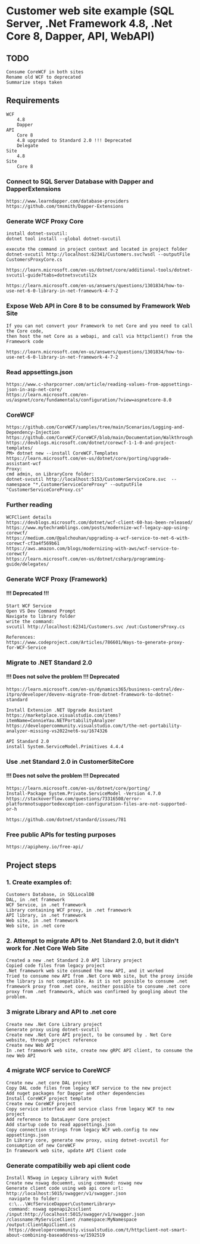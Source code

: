 # Customer web site example (SQL Server, .Net Framework 4.8, .Net Core 8, Dapper, API, WebAPI)

## TODO
	Consume CoreWCF in both sites
	Rename old WCF to deprecated
	Summarize steps taken

## Requirements
	WCF
		4.8
		Dapper
	API
		Core 8
		4.8 upgraded to Standard 2.0 !!! Deprecated
		Delegate
	Site
		4.8
	Site
		Core 8

### Connect to SQL Server Database with Dapper and DapperExtensions
	https://www.learndapper.com/database-providers
	https://github.com/tmsmith/Dapper-Extensions

### Generate WCF Proxy Core
	install dotnet-svcutil:
	dotnet tool install --global dotnet-svcutil

	execute the command in project context and located in project folder
	dotnet-svcutil http://localhost:62341/Customers.svc?wsdl --outputFile CustomersProxyCore.cs	

	https://learn.microsoft.com/en-us/dotnet/core/additional-tools/dotnet-svcutil-guide?tabs=dotnetsvcutil2x

	https://learn.microsoft.com/en-us/answers/questions/1301834/how-to-use-net-6-0-library-in-net-framework-4-7-2

### Expose Web API in Core 8 to be consumed by Framework Web Site
	If you can not convert your Framework to net Core and you need to call the Core code, 
	then host the net Core as a webapi, and call via httpclient() from the Framework code
	
	https://learn.microsoft.com/en-us/answers/questions/1301834/how-to-use-net-6-0-library-in-net-framework-4-7-2

### Read appsettings.json
	https://www.c-sharpcorner.com/article/reading-values-from-appsettings-json-in-asp-net-core/
	https://learn.microsoft.com/en-us/aspnet/core/fundamentals/configuration/?view=aspnetcore-8.0	

### CoreWCF
	https://github.com/CoreWCF/samples/tree/main/Scenarios/Logging-and-Dependency-Injection
	https://github.com/CoreWCF/CoreWCF/blob/main/Documentation/Walkthrough.md
	https://devblogs.microsoft.com/dotnet/corewcf-1-1-0-and-project-templates/
	PM> dotnet new --install CoreWCF.Templates
	https://learn.microsoft.com/en-us/dotnet/core/porting/upgrade-assistant-wcf
	Proxy:
	cmd admin, on LibraryCore folder:
	dotnet-svcutil http://localhost:5153/CustomerServiceCore.svc  --namespace "*,CustomerServiceCoreProxy" --outputFile "CustomerServiceCoreProxy.cs"

### Further reading
	WCFClient details
	https://devblogs.microsoft.com/dotnet/wcf-client-60-has-been-released/
	https://www.mytechramblings.com/posts/modernize-wcf-legacy-app-using-corewcf/
	https://medium.com/@palchouhan/upgrading-a-wcf-service-to-net-6-with-corewcf-cf3a4f569b61
	https://aws.amazon.com/blogs/modernizing-with-aws/wcf-service-to-corewcf/
	https://learn.microsoft.com/en-us/dotnet/csharp/programming-guide/delegates/

### Generate WCF Proxy (Framework)
#### !!! Deprecated !!!
	Start WCF Service
	Open VS Dev Command Prompt
	Navigate to library folder
	write the command:
	svcutil http://localhost:62341/Customers.svc /out:CustomersProxy.cs

	References:
	https://www.codeproject.com/Articles/786601/Ways-to-generate-proxy-for-WCF-Service

### Migrate to .NET Standard 2.0
#### !!! Does not solve the problem !!! Deprecated
	https://learn.microsoft.com/en-us/dynamics365/business-central/dev-itpro/developer/devenv-migrate-from-dotnet-framework-to-dotnet-standard

	Install Extension .NET Upgrade Assistant
	https://marketplace.visualstudio.com/items?itemName=ConnieYau.NETPortabilityAnalyzer
	https://developercommunity.visualstudio.com/t/the-net-portability-analyzer-missing-vs2022net6-su/1674326

	API Standard 2.0
	install System.ServiceModel.Primitives 4.4.4

### Use .net Standard 2.0 in CustomerSiteCore
#### !!! Does not solve the problem !!! Deprecated
	https://learn.microsoft.com/en-us/dotnet/core/porting/
	Install-Package System.Private.ServiceModel -Version 4.7.0
	https://stackoverflow.com/questions/73316508/error-platformnotsupportedexception-configuration-files-are-not-supported-or-h
	
	https://github.com/dotnet/standard/issues/781

### Free public APIs for testing purposes
	https://apipheny.io/free-api/

## Project steps
### 1. Create examples of: 
	Customers Database, in SQLLocalDB 
	DAL, in .net framework  
	WCF Service, in .net framework 
	Library containing WCF proxy, in .net framework  
	API library, in .net framework 
	Web site, in .net framework 
	Web site, in .net core 

### 2. Attempt to migrate API to .Net Standard 2.0, but it didn't work for .Net Core Web Site 
	Created a new .net Standard 2.0 API library project 
	Copied code files from legacy project 
	.Net framework web site consumed the new API, and it worked 
	Tried to consume new API from .Net Core Web site, but the proxy inside the library is not compatible. As it is not possible to consume .net framework proxy from .net core, neither possible to consume .net core proxy from .net framework, which was confirmed by googling about the problem. 

### 3 migrate Library and API to .net core 
	Create new .Net Core Library project 
	Generate proxy using dotnet-svcutil 
	Create new .Net Core API project, to be consumed by . Net Core website, through project reference 
	Create new Web API 
	In .net framework web site, create new gRPC API client, to consume the new Web API 

### 4 migrate WCF service to CoreWCF 
	Create new .net core DAL project 
	Copy DAL code files from legacy WCF service to the new project 
	Add nuget packages for Dapper and other dependencies 
	Install CoreWCF project template 
	Create new CoreWCF project
	Copy service interface and service class from legacy WCF to new project 
	Add reference to DataLayer Core project 
	Add startup code to read appsettings.json 
	Copy connection strings from legacy WCF web.config to new appsettings.json 
	In Library core, generate new proxy, using dotnet-svcutil for consumption of new CoreWCF  
	In framework web site, update API Client code 

### Generate compatibiliy web api client code
	Install NSwag in Legacy Library with NuGet
	Create new nswag docuemnt, using command: nswag new
	Generate client code using web api core url: http://localhost:5015/swagger/v1/swagger.json
	 navigate to folder:
	 c:\...\WcfServiceDapper\CustomerLibrary>
	 command: nswag openapi2csclient /input:http://localhost:5015/swagger/v1/swagger.json /classname:MyServiceClient /namespace:MyNamespace /output:ClientApiClient.cs
	 https://developercommunity.visualstudio.com/t/httpclient-not-smart-about-combining-baseaddress-w/1592519
